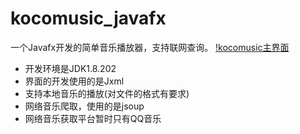 # kocomusic_javafx
一个Javafx开发的简单音乐播放器，支持联网查询。
[!kocomusic主界面](https://github.com/kiss1205/kocomusic_javafx/blob/master/kocomusic.png)
+ 开发环境是JDK1.8.202
+ 界面的开发使用的是Jxml
+ 支持本地音乐的播放(对文件的格式有要求)
+ 网络音乐爬取，使用的是jsoup
+ 网络音乐获取平台暂时只有QQ音乐

